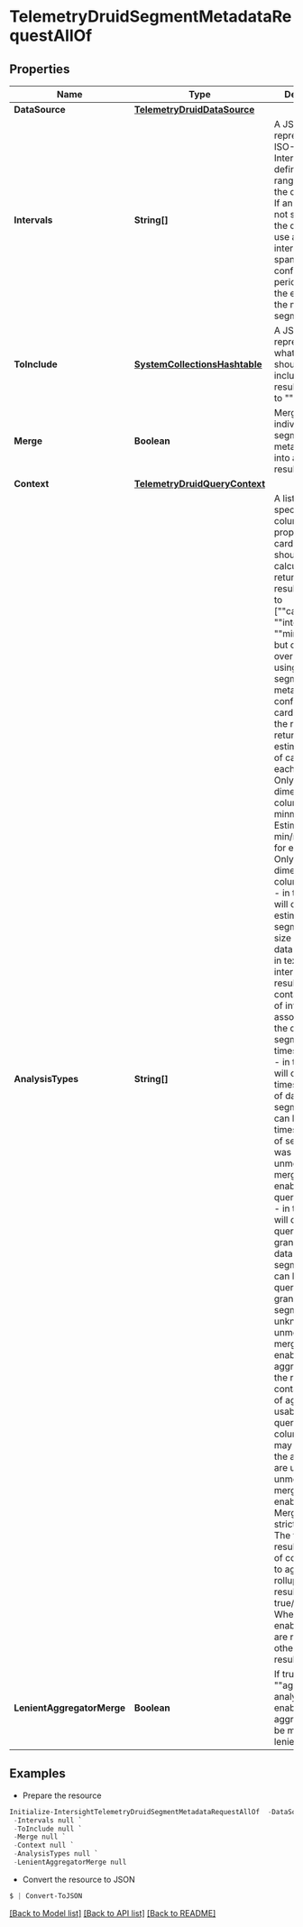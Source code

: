 # TelemetryDruidSegmentMetadataRequestAllOf
## Properties

Name | Type | Description | Notes
------------ | ------------- | ------------- | -------------
**DataSource** | [**TelemetryDruidDataSource**](TelemetryDruidDataSource.md) |  | 
**Intervals** | **String[]** | A JSON Object representing ISO-8601 Intervals. This defines the time ranges to run the query over. If an interval is not specified, the query will use a default interval that spans a configurable period before the end time of the most recent segment. | [optional] 
**ToInclude** | [**SystemCollectionsHashtable**](.md) | A JSON Object representing what columns should be included in the result. Defaults to &quot;&quot;all&quot;&quot;. | [optional] 
**Merge** | **Boolean** | Merge all individual segment metadata results into a single result. | [optional] 
**Context** | [**TelemetryDruidQueryContext**](TelemetryDruidQueryContext.md) |  | [optional] 
**AnalysisTypes** | **String[]** | A list of Strings specifying what column properties (e.g. cardinality, size) should be calculated and returned in the result. Defaults to [&quot;&quot;cardinality&quot;&quot;, &quot;&quot;interval&quot;&quot;, &quot;&quot;minmax&quot;&quot;], but can be overridden with using the segment metadata query config. * cardinality - in the result will return the estimated floor of cardinality for each column. Only relevant for dimension columns. * minmax - Estimated min/max values for each column. Only relevant for dimension columns. * size - in the result will contain the estimated total segment byte size as if the data were stored in text format. * intervals - in the result will contain the list of intervals associated with the queried segments. * timestampSpec - in the result will contain timestampSpec of data stored in segments. This can be null if timestampSpec of segments was unknown or unmergeable (if merging is enabled). * queryGranularity - in the result will contain query granularity of data stored in segments. This can be null if query granularity of segments was unknown or unmergeable (if merging is enabled). * aggregators - in the result will contain the list of aggregators usable for querying metric columns. This may be null if the aggregators are unknown or unmergeable (if merging is enabled). Merging can be strict or lenient. The form of the result is a map of column name to aggregator. * rollup - in the result is true/false/null. When merging is enabled, if some are rollup, others are not, result is null. | [optional] 
**LenientAggregatorMerge** | **Boolean** | If true, and if the &quot;&quot;aggregators&quot;&quot; analysisType is enabled, aggregators will be merged leniently. | [optional] 

## Examples

- Prepare the resource
```powershell
Initialize-IntersightTelemetryDruidSegmentMetadataRequestAllOf  -DataSource null `
 -Intervals null `
 -ToInclude null `
 -Merge null `
 -Context null `
 -AnalysisTypes null `
 -LenientAggregatorMerge null
```

- Convert the resource to JSON
```powershell
$ | Convert-ToJSON
```

[[Back to Model list]](../README.md#documentation-for-models) [[Back to API list]](../README.md#documentation-for-api-endpoints) [[Back to README]](../README.md)

